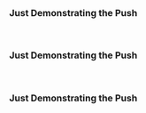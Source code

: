 <br>
<h3>Just Demonstrating the Push</h3>
<br>
<h3>Just Demonstrating the Push</h3>
<br>
<h3>Just Demonstrating the Push</h3>
